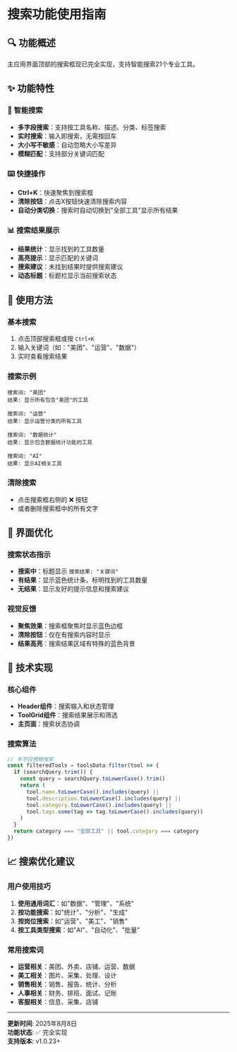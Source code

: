 # 搜索功能使用指南

## 🔍 功能概述

主应用界面顶部的搜索框现已完全实现，支持智能搜索21个专业工具。

## ✨ 功能特性

### 🎯 **智能搜索**
- **多字段搜索**：支持按工具名称、描述、分类、标签搜索
- **实时搜索**：输入即搜索，无需按回车
- **大小写不敏感**：自动忽略大小写差异
- **模糊匹配**：支持部分关键词匹配

### ⌨️ **快捷操作**
- **Ctrl+K**：快速聚焦到搜索框
- **清除按钮**：点击X按钮快速清除搜索内容
- **自动分类切换**：搜索时自动切换到"全部工具"显示所有结果

### 📊 **搜索结果展示**
- **结果统计**：显示找到的工具数量
- **高亮提示**：显示匹配的关键词
- **搜索建议**：未找到结果时提供搜索建议
- **动态标题**：标题栏显示当前搜索状态

## 🚀 使用方法

### 基本搜索
1. 点击顶部搜索框或按 `Ctrl+K`
2. 输入关键词（如："美团"、"运营"、"数据"）
3. 实时查看搜索结果

### 搜索示例
```
搜索词: "美团"
结果: 显示所有包含"美团"的工具

搜索词: "运营"
结果: 显示运营分类的所有工具

搜索词: "数据统计"
结果: 显示包含数据统计功能的工具

搜索词: "AI"
结果: 显示AI相关工具
```

### 清除搜索
- 点击搜索框右侧的 ❌ 按钮
- 或者删除搜索框中的所有文字

## 🎨 界面优化

### 搜索状态指示
- **搜索中**：标题显示 `搜索结果: "关键词"`
- **有结果**：显示蓝色统计条，标明找到的工具数量
- **无结果**：显示友好的提示信息和搜索建议

### 视觉反馈
- **聚焦效果**：搜索框聚焦时显示蓝色边框
- **清除按钮**：仅在有搜索内容时显示
- **结果高亮**：搜索结果区域有特殊的蓝色背景

## 🔧 技术实现

### 核心组件
- **Header组件**：搜索输入和状态管理
- **ToolGrid组件**：搜索结果展示和筛选
- **主页面**：搜索状态协调

### 搜索算法
```typescript
// 多字段模糊搜索
const filteredTools = toolsData.filter(tool => {
  if (searchQuery.trim()) {
    const query = searchQuery.toLowerCase().trim()
    return (
      tool.name.toLowerCase().includes(query) ||
      tool.description.toLowerCase().includes(query) ||
      tool.category.toLowerCase().includes(query) ||
      tool.tags.some(tag => tag.toLowerCase().includes(query))
    )
  }
  return category === "全部工具" || tool.category === category
})
```

## 📈 搜索优化建议

### 用户使用技巧
1. **使用通用词汇**：如"数据"、"管理"、"系统"
2. **按功能搜索**：如"统计"、"分析"、"生成"
3. **按岗位搜索**：如"运营"、"美工"、"销售"
4. **按工具类型搜索**：如"AI"、"自动化"、"批量"

### 常用搜索词
- **运营相关**：美团、外卖、店铺、运营、数据
- **美工相关**：图片、采集、处理、设计
- **销售相关**：销售、报告、统计、分析
- **人事相关**：财务、排班、面试、记账
- **客服相关**：信息、采集、店铺

---

**更新时间**: 2025年8月8日  
**功能状态**: ✅ 完全实现  
**支持版本**: v1.0.23+
